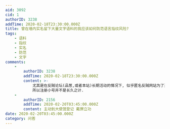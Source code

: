 ```yaml
---
aid: 3092
cid: 1
authorID: 3238
addTime: 2020-02-18T23:30:00.000Z
title: 曾在墙内实名留下大量文字语料的我应该如何防范语言指纹风险?
tags:
    - 语料
    - 指纹
    - 实名
    - 防范
    - 文字
comments:
    -
        authorID: 3238
        addTime: 2020-02-18T23:30:00.000Z
        content: >-
            尤其是在反贼论坛(品葱,或者本站)长期活动的情况下, 似乎匿名反贼网站为了避免渗透, 当发展到一定程度后都会采取限制注册的措施.
            所以注册小号并不是长久之计.
    -
        authorID: 2156
        addTime: 2020-02-20T03:45:00.000Z
        content: 主动到大使馆登记 戴罪立功
date: 2020-02-20T03:45:00.000Z
category: 问答
---
```



